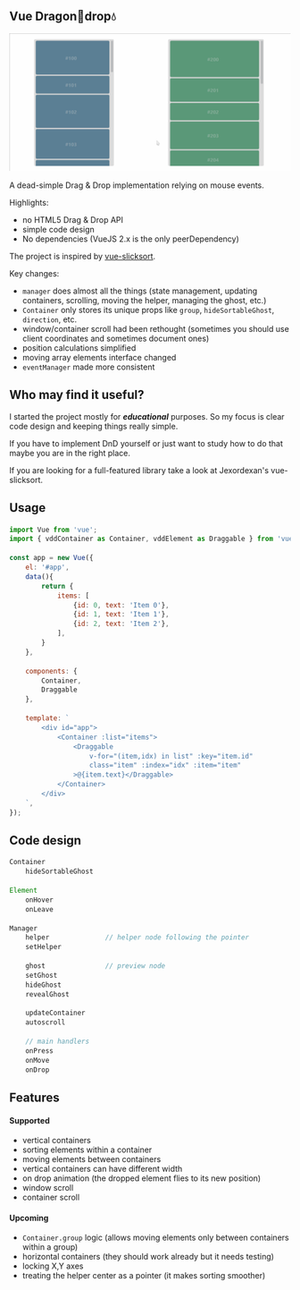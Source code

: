 
Vue Dragon🐉drop💧
---
![demo](./assets/demo.gif)

A dead-simple Drag & Drop implementation relying on mouse events.

Highlights:
- no HTML5 Drag & Drop API
- simple code design
- No dependencies (VueJS 2.x is the only peerDependency)

The project is inspired by [vue-slicksort](https://github.com/Jexordexan/vue-slicksort).

Key changes:
- `manager` does almost all the things (state management, updating containers, scrolling, moving the helper, managing the ghost, etc.)
- `Container` only stores its unique props like `group`, `hideSortableGhost`, `direction`, etc.
- window/container scroll had been rethought (sometimes you should use client coordinates and sometimes document ones)
- position calculations simplified
- moving array elements interface changed
- `eventManager` made more consistent


## Who may find it useful?

I started the project mostly for ***educational*** purposes. So my focus is clear code design and keeping things really simple.

If you have to implement DnD yourself or just want to study how to do that maybe you are in the right place.

If you are looking for a full-featured library take a look at Jexordexan's vue-slicksort.


## Usage

```js
import Vue from 'vue';
import { vddContainer as Container, vddElement as Draggable } from 'vue-dragondrop';

const app = new Vue({
    el: '#app',
    data(){
        return {
            items: [
                {id: 0, text: 'Item 0'},
                {id: 1, text: 'Item 1'},
                {id: 2, text: 'Item 2'},
            ],
        }
    },

    components: {
        Container,
        Draggable
    },

    template: `
        <div id="app">
            <Container :list="items">
                <Draggable
                    v-for="(item,idx) in list" :key="item.id"
                    class="item" :index="idx" :item="item"
                >@{item.text}</Draggable>
            </Container>
        </div>
    `,
});
```

## Code design

```js
Container
    hideSortableGhost

Element
    onHover
    onLeave

Manager
    helper              // helper node following the pointer
    setHelper

    ghost               // preview node
    setGhost
    hideGhost
    revealGhost

    updateContainer
    autoscroll

    // main handlers
    onPress
    onMove
    onDrop
```

## Features

#### Supported
- vertical containers
- sorting elements within a container
- moving elements between containers
- vertical containers can have different width
- on drop animation (the dropped element flies to its new position)
- window scroll
- container scroll


#### Upcoming
- `Container.group` logic (allows moving elements only between containers within a group)
- horizontal containers (they should work already but it needs testing)
- locking X,Y axes
- treating the helper center as a pointer (it makes sorting smoother)

